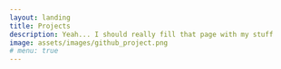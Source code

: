 ```yaml
---
layout: landing
title: Projects
description: Yeah... I should really fill that page with my stuff
image: assets/images/github_project.png
# menu: true
---
```

